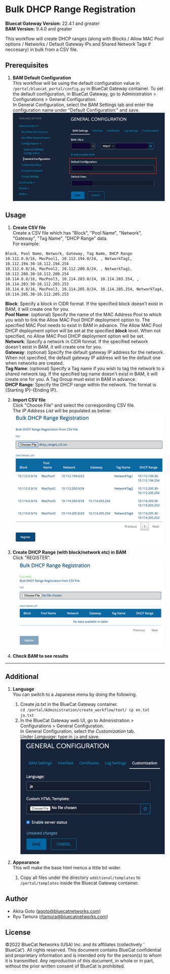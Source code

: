 # Bulk DHCP Range Registration

**Bluecat Gateway Version:** 22.4.1 and greater  
**BAM Version:** 9.4.0 and greater

This workflow will create DHCP ranges (along with Blocks / Allow MAC Pool options / Networks / Default Gateway IPs and Shared Network Tags if neccesary) in bulk from a CSV file.

## Prerequisites

1. **BAM Default Configuration**  
   This workflow will be using the default configuration value in `/portal/bluecat_portal/config.py` in BlueCat Gateway container. To set the default configuration, in BlueCat Gateway, go to Administration > Configurations > General Configuration.  
   In General Configuration, select the BAM Settings tab and enter the configuration name under "Default Configuration:" and save.  
   ![screenshot](img/BAM_default_settings.jpg?raw=true 'BAM_default_settings')

## Usage

1. **Create CSV file**  
   Create a CSV file which has "Block", "Pool Name", "Network", "Gateway", "Tag Name", "DHCP Range" data.  
   For example:

```csv
Block, Pool Name, Network, Gateway, Tag Name, DHCP Range
10.112.0.0/16, MacPool1, 10.112.194.0/24, , NetworkTag1, 10.112.194.30-10.112.194.254
10.112.0.0/16, MacPool2, 10.112.200.0/24, , NetworkTag2, 10.112.200.30-10.112.200.254
10.114.0.0/16, MacPool3, 10.114.203.0/24, 10.114.203.254, , 10.114.203.30-10.112.203.253
10.114.0.0/16, MacPool3, 10.114.205.0/24, 10.114.205.254, NetworkTag4, 10.114.205.30-10.112.205.253
```

**Block**: Specify a block in CIDR format. If the specified block doesn't exist in BAM, it will create one for you.  
**Pool Name**: (optional) Specify the name of the MAC Address Pool to which you wish to link the Allow MAC Pool DHCP deployment option to. The specified MAC Pool needs to exist in BAM in advance. The Allow MAC Pool DHCP deployment option will be set at the specified **_block_** level. When not specified, no Allow MAC Pool DHCP deployment option will be set.  
**Network**: Specify a network in CIDR format. If the specified network doesn't exist in BAM, it will create one for you.  
**Gateway**: (optional) Specify the default gateway IP address for the network. When not specified, the default gateway IP address will be the default one when networks are created.  
**Tag Name**: (optional) Specify a Tag name if you wish to tag the network to a shared network tag. If the specified tag name doesn't exist in BAM, it will create one for you. A Tag Group must exist in BAM in advance.  
**DHCP Range**: Specify the DHCP range within the network. The format is {Starting IP}-{Ending IP}.

2. **Import CSV file**  
   Click "Choose File" and select the corresponding CSV file.  
   The _IP Address List_ will be populated as below:  
   ![screenshot](img/Bulk_DHCP1.jpg?raw=true 'Bulk_IP1')

3. **Create DHCP Range (with block/network etc) in BAM**  
   Click "REGISTER".  
   ![screenshot](img/Bulk_DHCP2.jpg?raw=true 'Bulk_IP2')

4. **Check BAM to see results**

---

## Additional

1. **Language**  
   You can switch to a Japanese menu by doing the following.

   1. Create _ja.txt_ in the BlueCat Gateway container.  
      `cd /portal/Administration/create_workflow/text/ cp en.txt ja.txt`
   2. In the BlueCat Gateway web UI, go to Administration > Configurations > General Configuration.  
      In General Configuration, select the _Customization_ tab.  
      Under _Language:_ type in `ja` and save.  
      ![screenshot](img/langauge_ja.jpg?raw=true 'langauge_ja')

2. **Appearance**  
   This will make the base html menus a little bit wider.
   1. Copy all files under the directory `additional/templates` to `/portal/templates` inside the Bluecat Gateway container.

## Author

- Akira Goto (agoto@bluecatnetworks.com)
- Ryu Tamura (rtamura@bluecatnetworks.com)

## License

©2022 BlueCat Networks (USA) Inc. and its affiliates (collectively ‘ BlueCat’). All rights reserved. This document contains BlueCat confidential and proprietary information and is intended only for the person(s) to whom it is transmitted. Any reproduction of this document, in whole or in part, without the prior written consent of BlueCat is prohibited.
